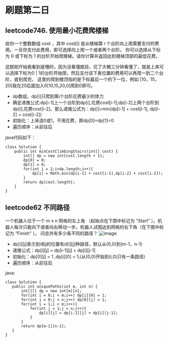 # 刷题第二日
## leetcode746. 使用最小花费爬楼梯
给你一个整数数组 cost ，其中 cost[i] 是从楼梯第 i 个台阶向上爬需要支付的费用。一旦你支付此费用，即可选择向上爬一个或者两个台阶。
你可以选择从下标为 0 或下标为 1 的台阶开始爬楼梯。请你计算并返回达到楼梯顶部的最低花费。

这题刚开始我看到是懵的，因为没看懂题目，花了大概三分钟看懂了，就是上来可以选择下标为0 | 1的台阶开始爬，然后支付该下表位置的费用可以再爬一到二个台阶，直到爬完，
这里的爬到楼顶指的是下标最后一个的下一位，例如 [10，15，20]我在20后面加入0[10,15,20,0]爬到0即可。
 - dp数组，dp[i]只爬到第i个台阶花费最少的体力
 - 确定递推公式:dp[i-1]上一个台阶到dp[i],花费cost[i-1];dp[i-2]上两个台阶到dp[i],花费cost[i-2]。那么递推公式为：dp[i]=min(dp[i-1] + cost[i-1], dp[i-2] + cost[i-2])
 - 初始化：上来选0或1，不用花费，即dp[0]=dp[1]=0
 - 遍历顺序：从前往后
 
java代码如下：
```
class Solution {
    public int minCostClimbingStairs(int[] cost) {
        int[] dp = new int[cost.length + 1];
        dp[0] = 0;
        dp[1] = 0;
        for(int i = 2;i<dp.length;i++){
            dp[i] = Math.min(dp[i-1] + cost[i-1],dp[i-2] + cost[i-2]);
        }
        return dp[cost.length];
    }
}
```

## leetcode62 不同路径
一个机器人位于一个 m x n 网格的左上角 （起始点在下图中标记为 “Start” ）。机器人每次只能向下或者向右移动一步。机器人试图达到网格的右下角（在下图中标记为 “Finish” ）。
问总共有多少条不同的路径？
![image](https://user-images.githubusercontent.com/88364565/197534539-95fdafd2-79c8-42fe-ae41-8adea7006510.png)
 - dp[i][j]表示到i和j的位置有d[i][j]种路径，默认从(0,0)到(m-1，n-1)
 - 递推公式：dp[i][j] = dp[i-1][j] + dp[i][j-1]
 - 初始化：dp[0][j] = 1 ,dp[i][0] = 1;(从(0,0)开始到(i,0)只有一条路径)
 - 遍历顺序：从前往后
 
 java:
 ```
 class Solution {
    public int uniquePaths(int m, int n) {
        int[][] dp = new int[m][n];
        for(int i = 0;i < m;i++) dp[i][0] = 1;
        for(int j = 0;j < n;j++) dp[0][j] = 1;
        for(int i = 1;i < m;i++){
            for(int j = 1;j < n;j++){
                dp[i][j] = dp[i-1][j] + dp[i][j-1];
            }
        }
        return dp[m-1][n-1];
    }
}
 ```



